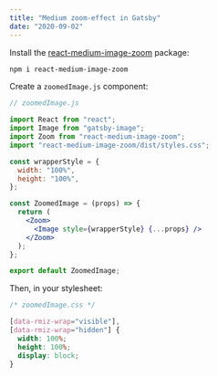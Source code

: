 ```yaml
---
title: "Medium zoom-effect in Gatsby"
date: "2020-09-02"
---
```


Install the [react-medium-image-zoom](https://www.npmjs.com/package/react-medium-image-zoom) package:

```bash
npm i react-medium-image-zoom
```

Create a `zoomedImage.js` component:

```jsx
// zoomedImage.js

import React from "react";
import Image from "gatsby-image";
import Zoom from "react-medium-image-zoom";
import "react-medium-image-zoom/dist/styles.css";

const wrapperStyle = {
  width: "100%",
  height: "100%",
};

const ZoomedImage = (props) => {
  return (
    <Zoom>
      <Image style={wrapperStyle} {...props} />
    </Zoom>
  );
};

export default ZoomedImage;
```

Then, in your stylesheet:

```css
/* zoomedImage.css */

[data-rmiz-wrap="visible"],
[data-rmiz-wrap="hidden"] {
  width: 100%;
  height: 100%;
  display: block;
}
```
